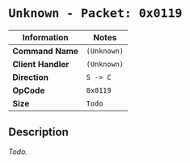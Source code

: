 # `Unknown - Packet: 0x0119`

| Information               | Notes |
|---                        |---    |
| **Command Name**          | `(Unknown)` |
| **Client Handler**        | `(Unknown)` |
| **Direction**             | `S -> C` |
| **OpCode**                | `0x0119` |
| **Size**                  | `Todo` |

## Description

_Todo._
